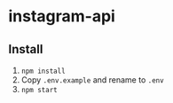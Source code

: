 # instagram-api

## Install

1. `npm install`
2. Copy `.env.example` and rename to `.env`
3. `npm start`
